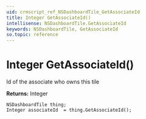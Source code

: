 ```yaml
---
uid: crmscript_ref_NSDashboardTile_GetAssociateId
title: Integer GetAssociateId()
intellisense: NSDashboardTile.GetAssociateId
keywords: NSDashboardTile, GetAssociateId
so.topic: reference
---
```


# Integer GetAssociateId()

Id of the associate who owns this tile

**Returns:** Integer

```crmscript
NSDashboardTile thing;
Integer associateId  = thing.GetAssociateId();
```

